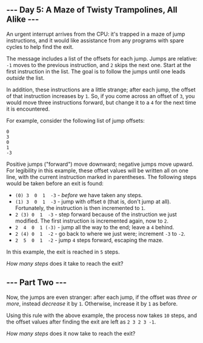 --- Day 5: A Maze of Twisty Trampolines, All Alike ---
------------------------------------------------------

An urgent interrupt arrives from the CPU: it's trapped in a maze of jump instructions, and it would like assistance from any programs with spare cycles to help find the exit.


The message includes a list of the offsets for each jump. Jumps are relative: `-1` moves to the previous instruction, and `2` skips the next one. Start at the first instruction in the list. The goal is to follow the jumps until one leads *outside* the list.


In addition, these instructions are a little strange; after each jump, the offset of that instruction increases by `1`. So, if you come across an offset of `3`, you would move three instructions forward, but change it to a `4` for the next time it is encountered.


For example, consider the following list of jump offsets:



```
0
3
0
1
-3

```

Positive jumps ("forward") move downward; negative jumps move upward. For legibility in this example, these offset values will be written all on one line, with the current instruction marked in parentheses. The following steps would be taken before an exit is found:


* `(0) 3  0  1  -3` - *before* we have taken any steps.
* `(1) 3  0  1  -3` - jump with offset `0` (that is, don't jump at all). Fortunately, the instruction is then incremented to `1`.
* `2 (3) 0  1  -3` - step forward because of the instruction we just modified. The first instruction is incremented again, now to `2`.
* `2  4  0  1 (-3)` - jump all the way to the end; leave a `4` behind.
* `2 (4) 0  1  -2` - go back to where we just were; increment `-3` to `-2`.
* `2  5  0  1  -2` - jump `4` steps forward, escaping the maze.


In this example, the exit is reached in `5` steps.


*How many steps* does it take to reach the exit?


--- Part Two ---
----------------

Now, the jumps are even stranger: after each jump, if the offset was *three or more*, instead *decrease* it by `1`. Otherwise, increase it by `1` as before.


Using this rule with the above example, the process now takes `10` steps, and the offset values after finding the exit are left as `2 3 2 3 -1`.


*How many steps* does it now take to reach the exit?


